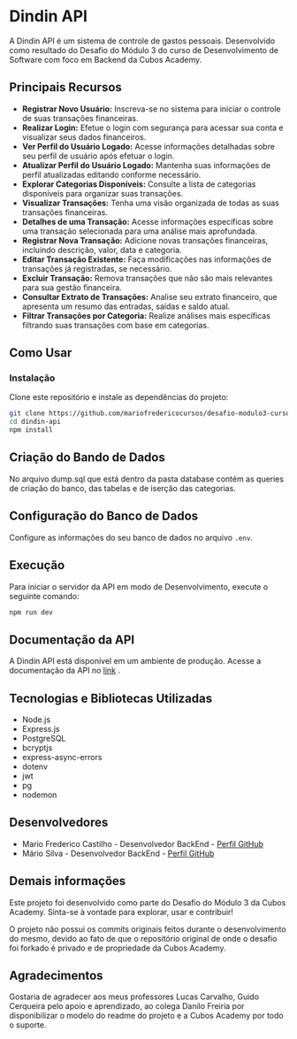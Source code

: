 # Dindin API


A Dindin API é um sistema de controle de gastos pessoais. Desenvolvido como resultado do Desafio do Módulo 3 do curso de Desenvolvimento de Software com foco em Backend da Cubos Academy.

## Principais Recursos

- **Registrar Novo Usuário:** Inscreva-se no sistema para iniciar o controle de suas transações financeiras.
- **Realizar Login:** Efetue o login com segurança para acessar sua conta e visualizar seus dados financeiros.
- **Ver Perfil do Usuário Logado:** Acesse informações detalhadas sobre seu perfil de usuário após efetuar o login.
- **Atualizar Perfil do Usuário Logado:** Mantenha suas informações de perfil atualizadas editando conforme necessário.
- **Explorar Categorias Disponíveis:** Consulte a lista de categorias disponíveis para organizar suas transações.
- **Visualizar Transações:** Tenha uma visão organizada de todas as suas transações financeiras.
- **Detalhes de uma Transação:** Acesse informações específicas sobre uma transação selecionada para uma análise mais aprofundada.
- **Registrar Nova Transação:** Adicione novas transações financeiras, incluindo descrição, valor, data e categoria.
- **Editar Transação Existente:** Faça modificações nas informações de transações já registradas, se necessário.
- **Excluir Transação:** Remova transações que não são mais relevantes para sua gestão financeira.
- **Consultar Extrato de Transações:** Analise seu extrato financeiro, que apresenta um resumo das entradas, saídas e saldo atual.
- **Filtrar Transações por Categoria:** Realize análises mais específicas filtrando suas transações com base em categorias.


## Como Usar

### Instalação

Clone este repositório e instale as dependências do projeto:

```bash
git clone https://github.com/mariofredericocursos/desafio-modulo3-curso-backend-cubos.git
cd dindin-api
npm install
```

## Criação do Bando de Dados

No arquivo dump.sql que está dentro da pasta database contém as queries de criação do banco, das tabelas e de iserção das categorias. 

## Configuração do Banco de Dados

Configure as informações do seu banco de dados no arquivo `.env`.

## Execução

Para iniciar o servidor da API em modo de Desenvolvimento, execute o seguinte comando:

```bash
npm run dev
```

## Documentação da API

A Dindin API está disponível em um ambiente de produção. Acesse a documentação da API no <a href="https://mfcastilho.github.io/dindin-api-documentacao/" target="_blank">link</a> .

## Tecnologias e Bibliotecas Utilizadas

- Node.js
- Express.js
- PostgreSQL
- bcryptjs
- express-async-errors
- dotenv
- jwt
- pg
- nodemon

## Desenvolvedores

- Mario Frederico Castilho - Desenvolvedor BackEnd - <a href="https://github.com/mfcastilho" target="_blank">Perfil GitHub</a>
- Mário Silva - Desenvolvedor BackEnd - <a href="https://github.com/mariosilva81" target="_blank">Perfil GitHub</a>

## Demais informações

Este projeto foi desenvolvido como parte do Desafio do Módulo 3 da Cubos Academy. Sinta-se à vontade para explorar, usar e contribuir!

O projeto não possui os commits originais feitos durante o desenvolvimento do mesmo, devido ao fato de que o repositório original de onde o desafio foi forkado é privado e de propriedade da Cubos Academy.

## Agradecimentos

Gostaria de agradecer aos meus professores Lucas Carvalho, Guido Cerqueira pelo apoio e aprendizado, ao colega Danilo Freiria por disponibilizar o modelo do readme do projeto e a Cubos Academy por todo o suporte.

